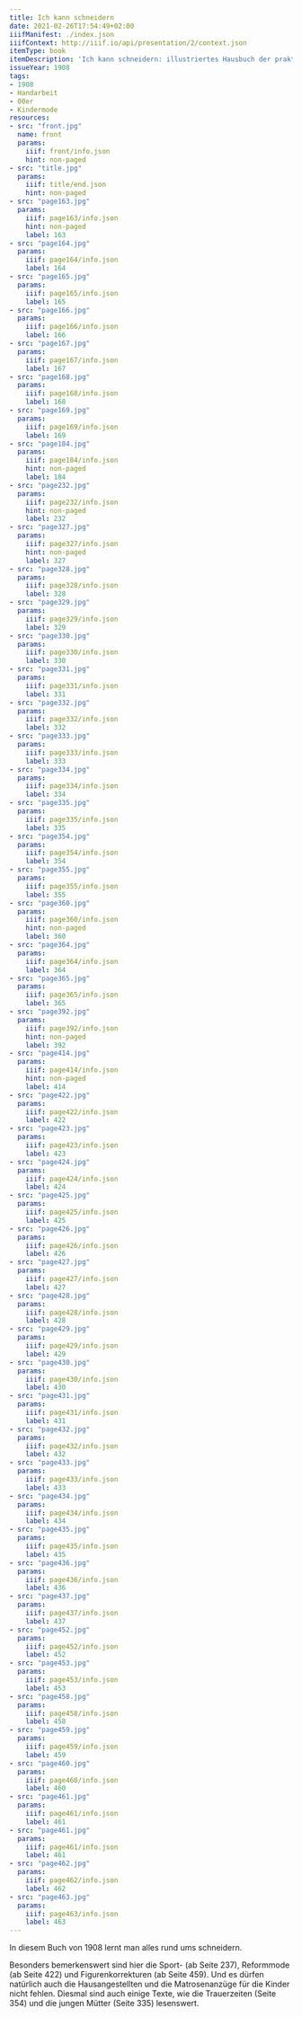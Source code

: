 ```yaml
---
title: Ich kann schneidern
date: 2021-02-26T17:54:49+02:00
iiifManifest: ./index.json
iiifContext: http://iiif.io/api/presentation/2/context.json
itemType: book
itemDescription: 'Ich kann schneidern: illustriertes Hausbuch der praktischen Schneiderei von Antonie Steimann, Ullstein, Berlin 1908. <a class="worldcat" href="http://www.worldcat.org/oclc/312332207">&nbsp;</a>'
issueYear: 1908
tags:
- 1908
- Handarbeit
- 00er
- Kindermode
resources:
- src: "front.jpg"
  name: front
  params:
    iiif: front/info.json
    hint: non-paged
- src: "title.jpg"
  params:
    iiif: title/end.json
    hint: non-paged
- src: "page163.jpg"
  params:
    iiif: page163/info.json
    hint: non-paged
    label: 163
- src: "page164.jpg"
  params:
    iiif: page164/info.json
    label: 164
- src: "page165.jpg"
  params:
    iiif: page165/info.json
    label: 165
- src: "page166.jpg"
  params:
    iiif: page166/info.json
    label: 166
- src: "page167.jpg"
  params:
    iiif: page167/info.json
    label: 167
- src: "page168.jpg"
  params:
    iiif: page168/info.json
    label: 168
- src: "page169.jpg"
  params:
    iiif: page169/info.json
    label: 169
- src: "page184.jpg"
  params:
    iiif: page184/info.json
    hint: non-paged
    label: 184
- src: "page232.jpg"
  params:
    iiif: page232/info.json
    hint: non-paged
    label: 232
- src: "page327.jpg"
  params:
    iiif: page327/info.json
    hint: non-paged
    label: 327
- src: "page328.jpg"
  params:
    iiif: page328/info.json
    label: 328
- src: "page329.jpg"
  params:
    iiif: page329/info.json
    label: 329
- src: "page330.jpg"
  params:
    iiif: page330/info.json
    label: 330
- src: "page331.jpg"
  params:
    iiif: page331/info.json
    label: 331
- src: "page332.jpg"
  params:
    iiif: page332/info.json
    label: 332
- src: "page333.jpg"
  params:
    iiif: page333/info.json
    label: 333
- src: "page334.jpg"
  params:
    iiif: page334/info.json
    label: 334
- src: "page335.jpg"
  params:
    iiif: page335/info.json
    label: 335
- src: "page354.jpg"
  params:
    iiif: page354/info.json
    label: 354
- src: "page355.jpg"
  params:
    iiif: page355/info.json
    label: 355
- src: "page360.jpg"
  params:
    iiif: page360/info.json
    hint: non-paged
    label: 360
- src: "page364.jpg"
  params:
    iiif: page364/info.json
    label: 364
- src: "page365.jpg"
  params:
    iiif: page365/info.json
    label: 365
- src: "page392.jpg"
  params:
    iiif: page392/info.json
    hint: non-paged
    label: 392
- src: "page414.jpg"
  params:
    iiif: page414/info.json
    hint: non-paged
    label: 414
- src: "page422.jpg"
  params:
    iiif: page422/info.json
    label: 422
- src: "page423.jpg"
  params:
    iiif: page423/info.json
    label: 423
- src: "page424.jpg"
  params:
    iiif: page424/info.json
    label: 424
- src: "page425.jpg"
  params:
    iiif: page425/info.json
    label: 425
- src: "page426.jpg"
  params:
    iiif: page426/info.json
    label: 426
- src: "page427.jpg"
  params:
    iiif: page427/info.json
    label: 427
- src: "page428.jpg"
  params:
    iiif: page428/info.json
    label: 428
- src: "page429.jpg"
  params:
    iiif: page429/info.json
    label: 429
- src: "page430.jpg"
  params:
    iiif: page430/info.json
    label: 430
- src: "page431.jpg"
  params:
    iiif: page431/info.json
    label: 431
- src: "page432.jpg"
  params:
    iiif: page432/info.json
    label: 432
- src: "page433.jpg"
  params:
    iiif: page433/info.json
    label: 433
- src: "page434.jpg"
  params:
    iiif: page434/info.json
    label: 434
- src: "page435.jpg"
  params:
    iiif: page435/info.json
    label: 435
- src: "page436.jpg"
  params:
    iiif: page436/info.json
    label: 436
- src: "page437.jpg"
  params:
    iiif: page437/info.json
    label: 437
- src: "page452.jpg"
  params:
    iiif: page452/info.json
    label: 452
- src: "page453.jpg"
  params:
    iiif: page453/info.json
    label: 453
- src: "page458.jpg"
  params:
    iiif: page458/info.json
    label: 458
- src: "page459.jpg"
  params:
    iiif: page459/info.json
    label: 459
- src: "page460.jpg"
  params:
    iiif: page460/info.json
    label: 460
- src: "page461.jpg"
  params:
    iiif: page461/info.json
    label: 461
- src: "page461.jpg"
  params:
    iiif: page461/info.json
    label: 461
- src: "page462.jpg"
  params:
    iiif: page462/info.json
    label: 462
- src: "page463.jpg"
  params:
    iiif: page463/info.json
    label: 463
---
```


In diesem Buch von 1908 lernt man alles rund ums schneidern.
<!--more-->
Besonders bemerkenswert sind hier die Sport- (ab Seite 237), Reformmode (ab Seite 422) und Figurenkorrekturen (ab Seite 459). Und es dürfen natürlich auch die Hausangestellten und die Matrosenanzüge für die Kinder nicht fehlen. Diesmal sind auch einige Texte, wie die Trauerzeiten (Seite 354) und die jungen Mütter (Seite 335) lesenswert.
